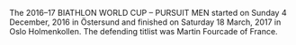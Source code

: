 The 2016–17 BIATHLON WORLD CUP – PURSUIT MEN started on Sunday 4 December, 2016 in Östersund and finished on Saturday 18 March, 2017 in Oslo Holmenkollen. The defending titlist was Martin Fourcade of France.
